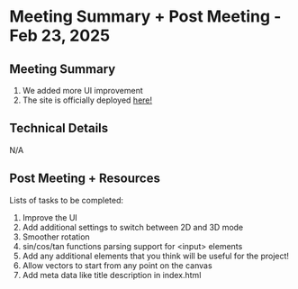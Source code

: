 # Meeting Summary + Post Meeting - Feb 23, 2025

## Meeting Summary

1. We added more UI improvement
2. The site is officially deployed [here!](https://linearplot3d.web.app/)

## Technical Details

N/A

## Post Meeting + Resources

Lists of tasks to be completed:

1. Improve the UI
2. Add additional settings to switch between 2D and 3D mode
3. Smoother rotation
4. sin/cos/tan functions parsing support for \<input> elements
5. Add any additional elements that you think will be useful for the project!
6. Allow vectors to start from any point on the canvas
7. Add meta data like title description in index.html